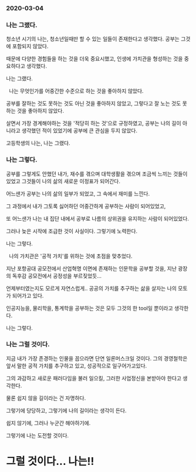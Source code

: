 ### 2020-03-04

### 나는 그랬다.
청소년 시기의 나는, 청소년일때만 할 수 있는 일들이 존재한다고 생각했다. 공부는 그것에 포함되지 않았다.

때문에 다양한 경험들을 하는 것을 더욱 중요시했고, 인생에 가치관을 형성하는 것을 중요하다고 생각했다.

나는 그랬다.

&nbsp;
나는 무엇인가를 어중간한 수준으로 하는 것을 좋아하지 않았다.

공부를 잘하는 것도 못하는 것도 아닌 것을 좋아하지 않았고, 그렇다고 잘 노는 것도 못하는 것을 좋아하지 않았다.

살면서 가장 경계해야하는 것을 '적당히 하는 것'으로 규정하였고, 공부는 나의 길이 아니라고 생각했던 적이 있었기에 공부에 큰 관심을 두지 않았다.

고등학생의 나는,
나는 그랬다.

### 나는 그렇다.
공부를 그렇게도 안했던 내가, 재수를 겪으며 대학생활을 겪으며 조금씩 느끼는 것들이 있었고 그것들이 나의 삶의 새로운 이정표가 되어간다.

어느샌가 공부는 나의 삶의 일부가 되었고, 그 속에서 재미를 느낀다.

그 과정에서 내가 그토록 싫어하던 어중간하게 공부하는 사람이 되어있었고,

또 어느샌가 나는 내 집단 내에서 공부로 나름의 상위권을 유지하는 사람이 되어있었다.

그러나 늦은 시작에 조급한 것이 사실이다. 그렇기에 노력한다.

나는 그렇다.

&nbsp;
나의 가치관은 '공적 가치'를 위하는 것에 초점을 맞추었다.

지난 포항공대 공모전에서 산업혁명 이면에 존재하는 인문학을 공부할 것을, 지난 광장의 독후감 공모전에서 공정성을 부르짖었듯...

언제부터였는지도 모르게 자연스럽게.. 공공의 가치를 추구하는 삶을 살자는 나의 모토가 되어가고 있다.

인공지능을, 물리학을, 통계학을 공부하는 것은 모두 그것의 한 tool일 뿐이라고 생각한다.

나는 그렇다.

### 나는 그럴 것이다.
지금 내가 가장 존경하는 인물을 꼽으라면 단연 일론머스크일 것이다. 그의 경영철학은 앞서 말한 공적 가치를 추구하고 있고, 성공적으로 일구어가고있다.

그의 과감하고 새로운 패러다임을 불러 일으킬, 그러한 사업정신을 본받아야 한다고 생각한다.


물론 쉽지 않을 길이라는 건 자명하다.

그렇기에 당당하고, 그렇기에 나의 길이라는 생각이 든다.


쉽지 않기에, 그러나 누군간 해야하기에.

그렇기에 나는 도전할 것이다.
# 그럴 것이다... 나는!!
